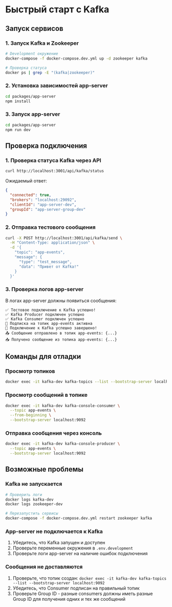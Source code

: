 # Быстрый старт с Kafka

## Запуск сервисов

### 1. Запуск Kafka и Zookeeper

```bash
# Development окружение
docker-compose -f docker-compose.dev.yml up -d zookeeper kafka

# Проверка статуса
docker ps | grep -E "(kafka|zookeeper)"
```

### 2. Установка зависимостей app-server

```bash
cd packages/app-server
npm install
```

### 3. Запуск app-server

```bash
cd packages/app-server
npm run dev
```

## Проверка подключения

### 1. Проверка статуса Kafka через API

```bash
curl http://localhost:3001/api/kafka/status
```

Ожидаемый ответ:
```json
{
  "connected": true,
  "brokers": "localhost:29092",
  "clientId": "app-server-dev",
  "groupId": "app-server-group-dev"
}
```

### 2. Отправка тестового сообщения

```bash
curl -X POST http://localhost:3001/api/kafka/send \
  -H "Content-Type: application/json" \
  -d '{
    "topic": "app-events",
    "message": {
      "type": "test_message",
      "data": "Привет от Kafka!"
    }
  }'
```

### 3. Проверка логов app-server

В логах app-server должны появиться сообщения:
```
✅ Тестовое подключение к Kafka успешно!
✅ Kafka Producer подключен успешно
✅ Kafka Consumer подключен успешно
🔔 Подписка на топик app-events активна
🚀 Подключение к Kafka успешно завершено!
📤 Сообщение отправлено в топик app-events: {...}
📥 Получено сообщение из топика app-events: {...}
```

## Команды для отладки

### Просмотр топиков
```bash
docker exec -it kafka-dev kafka-topics --list --bootstrap-server localhost:9092
```

### Просмотр сообщений в топике
```bash
docker exec -it kafka-dev kafka-console-consumer \
  --topic app-events \
  --from-beginning \
  --bootstrap-server localhost:9092
```

### Отправка сообщения через консоль
```bash
docker exec -it kafka-dev kafka-console-producer \
  --topic app-events \
  --bootstrap-server localhost:9092
```

## Возможные проблемы

### Kafka не запускается
```bash
# Проверить логи
docker logs kafka-dev
docker logs zookeeper-dev

# Перезапустить сервисы
docker-compose -f docker-compose.dev.yml restart zookeeper kafka
```

### App-server не подключается к Kafka
1. Убедитесь, что Kafka запущен и доступен
2. Проверьте переменные окружения в `.env.development`
3. Проверьте логи app-server на наличие ошибок подключения

### Сообщения не доставляются
1. Проверьте, что топик создан: `docker exec -it kafka-dev kafka-topics --list --bootstrap-server localhost:9092`
2. Убедитесь, что Consumer подписан на правильный топик
3. Проверьте Group ID - разные consumers должны иметь разные Group ID для получения одних и тех же сообщений